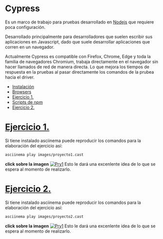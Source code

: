 # Cypress

Es un marco de trabajo para pruebas desarrollado en [Nodejs]() que requiere poca configuración.

Desarrollado principalmente para desarrolladores que suelen escribir sus aplicaciones en Javascript, dado que suele desarrollar aplicaciones que corren en un navegador.

Actualmente Cypress es compatible con Firefox, Chrome, Edge y toda la familia de navegadores Chromium, trabaja directamente en el navegador sin hacer llamados de red de manera directa. Lo que mejora los tiempos de respuesta en la pruebas al pasar directamente los comandos de la prubea hacia el driver.

- [Instalación](Instalacion.md)
- [Browsers](browser.md)
- [Ejercicio 1.](#ejercicio-1)
- [Scripts de npm](npmscripts.md)
- [Ejercicio 2.](#ejercicio-2)
  
# [Ejercicio 1.](ejercicios/Ex1.md)

Si tiene instalado asciinema puede reproducir los comandos para la elaboración del ejercicio así:

```bash
asciinema play images/proyecto1.cast
```
**click sobre la imagen**
[![Pry1](https://asciinema.org/a/430498.svg)](https://asciinema.org/a/430498?autoplay=1)
Esto le dará una excenlente idea de lo que se espera al momento de realizarlo.

# [Ejercicio 2.](ejercicios/Ex2.md)

Si tiene instalado asciinema puede reproducir los comandos para la elaboración del ejercicio así:

```bash
asciinema play images/proyecto2.cast
```
**click sobre la imagen**
[![Pry1](https://asciinema.org/a/430645.svg)](https://asciinema.org/a/430645?autoplay=1)
Esto le dará una excenlente idea de lo que se espera al momento de realizarlo.
